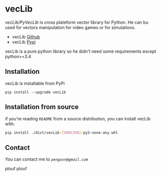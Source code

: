 # vecLib
*vecLib/PyVecLib* is cross plateform vector library for Python.
He can bu used for vectors manipulation for video games or for simulations.

* vecLib [Github]
* vecLib [Pypi]

vecLib is a pure python library so he didn't need some requirements except python>=3.4

## Installation
vecLib is installable from PyPi
```
pip install --upgrade vecLib
```
## Installation from source
if you're reading `README` from a source distribution, you can install vecLib with:
```bash
pip install ./dist/vecLib-[VERSION]-py3-none-any.whl
```

## Contact
You can contact me to *`pengovn@gmail.com`*

[Github]: https://github.com/pengovn/PyVecLib
[pypi]: https://pypi.org/project/VecLib/
plouf
plouf
